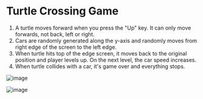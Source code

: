 # Turtle Crossing Game
1. A turtle moves forward when you press the "Up" key. It can only move forwards, not back, left or right.
2. Cars are randomly generated along the y-axis and randomly moves from right edge of the screen to the left edge.
3. When turtle hits top of the edge screen, it moves back to the original position and player levels up. On the next level, the car speed increases.
4. When turtle collides with a car, it's game over and everything stops.

![image](https://github.com/sammy-9930/Turtle-Crossing-Game/assets/80445152/98ac2934-3374-4a8f-9230-e6e5ad5f4c26)

![image](https://github.com/sammy-9930/Turtle-Crossing-Game/assets/80445152/62393da3-dfe5-4b79-854e-03fec86bbeed)
